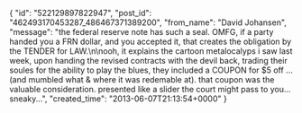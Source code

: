  {
   "id": "522129897822947",
   "post_id": "462493170453287_486467371389200",
   "from_name": "David Johansen",
   "message": "the federal reserve note has such a seal. OMFG, if a party handed you a FRN dollar, and you accepted it, that creates the obligation by the TENDER for LAW.\n\nooh, it explains the cartoon metalocalyps i saw last week, upon handing the revised contracts with the devil back, trading their soules for the ability to play the blues, they included a COUPON for $5 off ... (and mumbled what & where it was redemable at). that coupon was the valuable consideration. presented like a slider the court might pass to you... sneaky...",
   "created_time": "2013-06-07T21:13:54+0000"
 }
